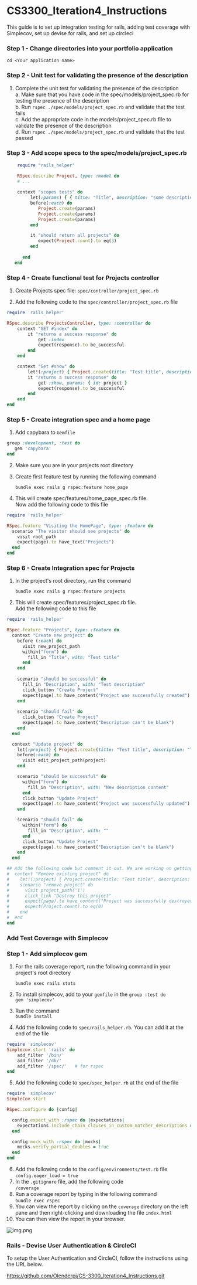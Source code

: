# CS3300_Iteration4_Instructions
This guide is to set up integration testing for rails, adding test coverage with Simplecov, set up devise for rails, and set up circleci

### Step 1 - Change directories into your portfolio application <br>
`cd <Your application name>`

### Step 2 - Unit test for validating the presence of the description

1. Complete the unit test for validating the presence of the description <br>
   a. Make sure that you have code in the spec/models/project_spec.rb for testing the presence of the description <br>
   b. Run `rspec ./spec/models/project_spec.rb` and validate that the test fails <br>
   c. Add the appropriate code in the models/project_spec.rb file to validate the presence of the description <br>
   d. Run `rspec ./spec/models/project_spec.rb` and validate that the test passed <br>

### Step 3 - Add scope specs to the spec/models/project_spec.rb

```ruby
    require "rails_helper"

    RSpec.describe Project, type: :model do
    # ...
   
    context "scopes tests" do
         let(:params) { { title: "Title", description: "some description" } }
         before(:each) do
            Project.create(params)
            Project.create(params)
            Project.create(params)
         end

         it "should return all projects" do
            expect(Project.count).to eq(3)
         end
         
      end
   end
   ```
### Step 4 - Create functional test for Projects controller
1. Create Projects spec file: `spec/controller/project_spec.rb` 

2. Add the following code to the `spec/controller/project_spec.rb` file
```ruby
require 'rails_helper'

RSpec.describe ProjectsController, type: :controller do
    context "GET #index" do
        it "returns a success response" do
            get :index
            expect(response).to be_successful
        end
    end

    context "Get #show" do
        let!(:project) { Project.create(title: "Test title", description: "Test Description") }
        it "returns a success response" do
            get :show, params: { id: project }
            expect(response).to be_successful
        end
    end
end
   ```
### Step 5 - Create integration spec and a home page
1. Add capybara to `Gemfile` <br>
```ruby 
group :development, :test do
   gem 'capybara'
end
```
2. Make sure you are in your projects root directory
3. Create first feature test by running the following command <br>

   `bundle exec rails g rspec:feature home_page`


3. This will create spec/features/home_page_spec.rb file. <br>
   Now add the following code to this file
```ruby
require 'rails_helper'

RSpec.feature "Visiting the HomePage", type: :feature do
  scenario "The visitor should see projects" do
    visit root_path
    expect(page).to have_text("Projects")
  end
end
```
### Step 6 - Create Integration spec for Projects
1. In the project's root directory, run the command<br>

    `bundle exec rails g rspec:feature projects`


2. This will create spec/features/project_spec.rb file. <br>
   Add the following code to this file
```ruby
require 'rails_helper'

RSpec.feature "Projects", type: :feature do
  context "Create new project" do
    before (:each) do
      visit new_project_path
      within("form") do
        fill_in "Title", with: "Test title"
      end
    end
  
    scenario "should be successful" do
      fill_in "Description", with: "Test description"
      click_button "Create Project"
      expect(page).to have_content("Project was successfully created")
    end
  
    scenario "should fail" do
      click_button "Create Project"
      expect(page).to have_content("Description can't be blank")
    end
  end

  context "Update project" do
    let(:project) { Project.create(title: "Test title", description: "Test content") }
    before(:each) do
      visit edit_project_path(project)
    end

    scenario "should be successful" do
      within("form") do
        fill_in "Description", with: "New description content"
      end
      click_button "Update Project"
      expect(page).to have_content("Project was successfully updated")
    end

    scenario "should fail" do
      within("form") do
        fill_in "Description", with: ""
      end
      click_button "Update Project"
      expect(page).to have_content("Description can't be blank")
    end
  end

## Add the following code but comment it out. We are working on getting this to work
#  context "Remove existing project" do
#    let!(:project) { Project.create(title: "Test title", description: "Test content") }
#    scenario "remove project" do
#      visit project_path('1')
#      click_link "Destroy this project"
#      expect(page).to have_content("Project was successfully destroyed")
#      expect(Project.count).to eq(0)
#    end
#  end
end
```
### Add Test Coverage with Simplecov
### Step 1 - Add simplecov gem
1. For the rails coverage report, run the following command in your project's root directory

    `bundle exec rails stats`

2. To install simplecov, add to your `gemfile` in the `group :test do` <br>
`gem 'simplecov'`
3. Run the command <br>
`bundle install`
4. Add the following code to `spec/rails_helper.rb`. You can add it at the end of the file<br>
```ruby
require 'simplecov'
Simplecov.start 'rails' do
    add_filter '/bin/'
    add_filter '/db/'
    add_filter '/spec/'   # for rspec
end
```
5. Add the following code to `spec/spec_helper.rb` at the end of the file<br>
```ruby
require 'simplecov'
SimpleCov.start

RSpec.configure do |config|

  config.expect_with :rspec do |expectations|
    expectations.include_chain_clauses_in_custom_matcher_descriptions = true
  end

  config.mock_with :rspec do |mocks|
    mocks.verify_partial_doubles = true
  end
end
```
6. Add the following code to the `config/environments/test.rb` file <br>
`config.eager_load = true`
7. In the `.gitignore` file, add the following code <br>
`/coverage`
8. Run a coverage report by typing in the following command <br>
`bundle exec rspec`
9. You can view the report by clicking on the `coverage` directory on the left pane and then right-clicking and downloading the file `index.html` <br>
10. You can then view the report in your browser.

![img.png](img.png)

### Rails - Devise User Authentication & CircleCI 
To setup the User Authentication and CircleCI, follow the instructions
using the URL below.

https://github.com/Olenderpj/CS-3300_Iteration4_Instructions.git

